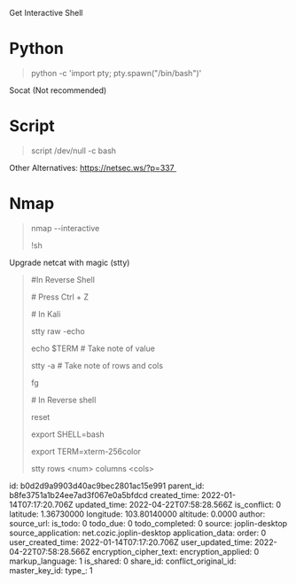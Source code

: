Get Interactive Shell

# Python

> python -c 'import pty; pty.spawn("/bin/bash")'

Socat (Not recommended)

# Script

> script /dev/null -c bash

Other Alternatives: https://netsec.ws/?p=337 

# Nmap

> nmap --interactive
> 
> !sh

Upgrade netcat with magic (stty)

> #In Reverse Shell
> 
> \# Press Ctrl + Z
> 
> \# In Kali
> 
> stty raw -echo
> 
> echo $TERM # Take note of value
> 
> stty -a # Take note of rows and cols
> 
> fg
> 
> \# In Reverse shell
> 
> reset
> 
> export SHELL=bash
> 
> export TERM=xterm-256color
> 
> stty rows &lt;num&gt; columns &lt;cols&gt;

id: b0d2d9a9903d40ac9bec2801ac15e991
parent_id: b8fe3751a1b24ee7ad3f067e0a5bfdcd
created_time: 2022-01-14T07:17:20.706Z
updated_time: 2022-04-22T07:58:28.566Z
is_conflict: 0
latitude: 1.36730000
longitude: 103.80140000
altitude: 0.0000
author: 
source_url: 
is_todo: 0
todo_due: 0
todo_completed: 0
source: joplin-desktop
source_application: net.cozic.joplin-desktop
application_data: 
order: 0
user_created_time: 2022-01-14T07:17:20.706Z
user_updated_time: 2022-04-22T07:58:28.566Z
encryption_cipher_text: 
encryption_applied: 0
markup_language: 1
is_shared: 0
share_id: 
conflict_original_id: 
master_key_id: 
type_: 1